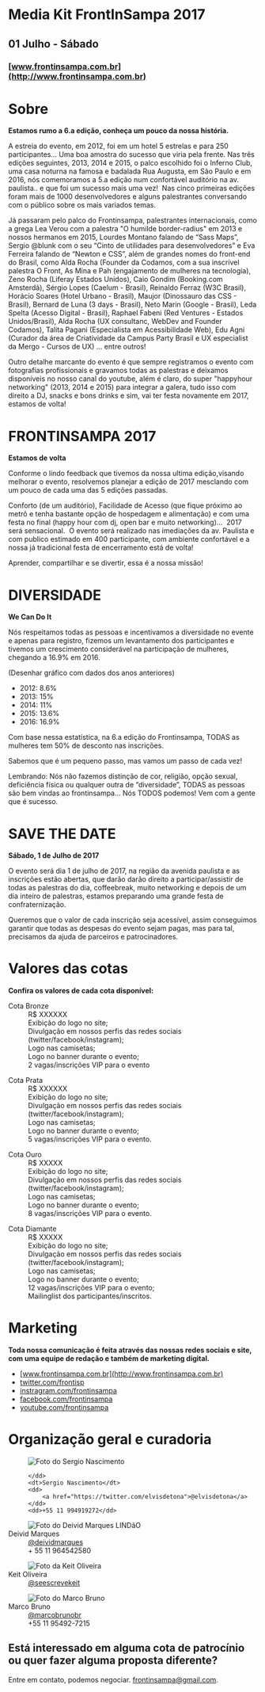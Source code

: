 # Media Kit FrontInSampa 2017
## 01 Julho - Sábado
### [www.frontinsampa.com.br](http://www.frontinsampa.com.br)

# Sobre
**Estamos rumo a 6.a edição, conheça um pouco da nossa história.**

A estreia do evento, em 2012, foi em um hotel 5 estrelas e para 250 participantes... Uma boa amostra do sucesso que viria pela frente. Nas três edições seguintes, 2013, 2014 e 2015, o palco escolhido foi o Inferno Club, uma casa noturna na famosa e badalada Rua Augusta, em São Paulo e em 2016, nós comemoramos a 5.a edição num confortável auditório na av. paulista.. e que foi um sucesso mais uma vez! 
Nas cinco primeiras edições foram mais de 1000 desenvolvedores e alguns palestrantes conversando com o público sobre os mais variados temas. 

Já passaram pelo palco do Frontinsampa, palestrantes internacionais, como a grega Lea Verou com a palestra "O humilde border-radius" em 2013 e nossos hermanos em 2015, Lourdes Montano falando de “Sass Maps”, Sergio @blunk com o seu “Cinto de utilidades para desenvolvedores” e Eva Ferreira falando de “Newton e CSS”, além de grandes nomes do front-end do Brasil, como Alda Rocha (Founder da Codamos, com a sua inscrível palestra O Front, As Mina e Pah (engajamento de mulheres na tecnologia), Zeno Rocha (Liferay Estados Unidos), Caio Gondim (Booking.com Amsterdã), Sérgio Lopes (Caelum - Brasil), Reinaldo Ferraz (W3C Brasil), Horácio Soares (Hotel Urbano - Brasil), Maujor (Dinossauro das CSS - Brasil), Bernard de Luna (3 days - Brasil), Neto Marin (Google - Brasil), Leda Spelta (Acesso Digital - Brasil), Raphael Fabeni (Red Ventures - Estados Unidos/Brasil), Alda Rocha (UX consultanc, WebDev and Founder Codamos), Talita Pagani (Especialista em Acessibilidade Web), Edu Agni (Curador da área de Criatividade da Campus Party Brasil e UX especialist da Mergo - Cursos de UX) … entre outros! 

Outro detalhe marcante do evento é que sempre registramos o evento com fotografias profissionais e gravamos todas as palestras e deixamos disponíveis no nosso canal do youtube, além é claro, do super "happyhour networking" (2013, 2014 e 2015) para integrar a galera, tudo isso com direito a DJ, snacks e bons drinks e sim, vai ter festa novamente em 2017, estamos de volta!

# FRONTINSAMPA 2017
**Estamos de volta**

Conforme o lindo feedback que tivemos da nossa ultima edição,visando melhorar o evento, resolvemos planejar a edição de 2017 mesclando com um pouco de cada uma das 5 edições passadas.

Conforto (de um auditório), Facilidade de Acesso (que fique próximo ao metrô e tenha bastante opção de hospedagem e alimentação) e com uma festa no final (happy hour com dj, open bar e muito networking)...  2017 será sensacional. 
O evento será realizado nas imediações da av. Paulista e com publico estimado em 400 participante, com ambiente confortável e a nossa já tradicional festa de encerramento está de volta! 

Aprender, compartilhar e se divertir, essa é a nossa missão! 


# DIVERSIDADE
**We Can Do It**

Nós respeitamos todas as pessoas e incentivamos a diversidade no evente e apenas para registro, fizemos um levantamento dos participantes e tivemos um crescimento considerável na participação de mulheres, chegando a 16.9% em 2016. 

(Desenhar gráfico com dados dos anos anteriores)

- 2012: 8.6%
- 2013: 15%
- 2014: 11%
- 2015: 13.6%
- 2016: 16.9%

Com base nessa estatística, na 6.a edição do Frontinsampa, TODAS as mulheres tem 50% de desconto nas inscrições.  

Sabemos que é um pequeno passo, mas vamos um passo de cada vez!

Lembrando: Nós não fazemos distinção de cor, religião, opção sexual, deficiência física ou qualquer outra de “diversidade”, TODAS as pessoas são bem vindas ao frontinsampa... Nós TODOS podemos! 
Vem com a gente que é sucesso.


# SAVE THE DATE
**Sábado, 1 de Julho de 2017**

O evento será dia 1 de julho de 2017, na região da avenida paulista e as inscrições estão abertas, que darão darão direito a participar/assistir de todas as palestras do dia, coffeebreak, muito networking e depois de um dia inteiro de palestras, estamos preparando uma grande festa de confraternização. 

Queremos que o valor de cada inscrição seja acessível, assim conseguimos garantir que todas as despesas do evento sejam pagas, mas para tal, precisamos da ajuda de parceiros e patrocinadores. 


# Valores das cotas
**Confira os valores de cada cota disponível:**
<dl>
    <dt>Cota Bronze</dt>
    <dd>R$ XXXXXX</dd>
    <dd>Exibição do logo no site;</dd>
    <dd>Divulgação em nossos perfis das redes sociais (twitter/facebook/instagram);</dd>
    <dd>Logo nas camisetas;</dd>
    <dd>Logo no banner durante o evento;</dd>
    <dd>2 vagas/inscrições VIP para o evento</dd>
</dl>

<dl>
    <dt>Cota Prata</dt>
    <dd>R$ XXXXXX</dd>
    <dd>Exibição do logo no site;</dd>
    <dd>Divulgação em nossos perfis das redes sociais (twitter/facebook/instagram);</dd>
    <dd>Logo nas camisetas;</dd>
    <dd>Logo no banner durante o evento;</dd>
    <dd>5 vagas/inscrições VIP para o evento.</dd>
</dl>

<dl>
    <dt>Cota Ouro</dt>
    <dd>R$ XXXXX</dd>
    <dd>Exibição do logo no site;</dd>
    <dd>Divulgação em nossos perfis das redes sociais (twitter/facebook/instagram);</dd>
    <dd>Logo nas camisetas;</dd>
    <dd>Logo no banner durante o evento;</dd>
    <dd>8 vagas/inscrições VIP para o evento.</dd>
</dl>

<dl>
    <dt>Cota Diamante</dt>
    <dd>R$ XXXXX</dd>
    <dd>Exibição do logo no site;</dd>
    <dd>Divulgação em nossos perfis das redes sociais (twitter/facebook/instagram);</dd>
    <dd>Logo nas camisetas;</dd>
    <dd>Logo no banner durante o evento;</dd>
    <dd>12 vagas/inscrições VIP para o evento;</dd>
    <dd>Mailinglist dos participantes/inscritos.</dd>
</dl>

# Marketing
**Toda nossa comunicação é feita através das nossas redes sociais e site, com uma equipe de redação e também de marketing digital.**

- [www.frontinsampa.com.br](http://www.frontinsampa.com.br)
- [twitter.com/frontisp](https://twitter.com/frontinsp)
- [instragram.com/frontinsampa](http://instagram.com/frontinsampa)
- [facebook.com/frontinsampa](https://www.facebook.com/frontinsampa)
- [youtube.com/frontinsampa](https://www.youtube.com/frontinsampa)


# Organização geral e curadoria
<dl>
    <dd>
        <img src="image/elvisdetona.jpg" alt="Foto do Sergio Nascimento">

    </dd>
    <dt>Sergio Nascimento</dt>
    <dd>
        <a href="https://twitter.com/elvisdetona">@elvisdetona</a>
    </dd>
    <dd>+55 11 994919272</dd>
</dl>

<dl>
    <dd>
        <img src="image/deividmarques.jpg" alt="Foto do Deivid Marques LINDãO">
    </dd>
    <dt>Deivid Marques</dt>
    <dd>
        <a href="https://twitter.com/deividmarques">@deividmarques</a>
    </dd>
    <dd>+ 55 11 964542580</dd>
</dl>

<dl>
    <dd>
        <img src="image/seescrevekeit.jpg" alt="Foto da Keit Oliveira">
    </dd>
    <dt>Keit Oliveira</dt>
    <dd>
        <a href="https://twitter.com/seescrevekeit">@seescrevekeit</a>
    </dd>
</dl>

<dl>
    <dd>
        <img src="image/marcobrunobr.jpg" alt="Foto do Marco Bruno">
    </dd>
    <dt>Marco Bruno</dt>
    <dd>
        <a href="https://twitter.com/marcobrunobr">@marcobrunobr</a>
    </dd>
    <dd>+55 11 95492-7215</dd>
</dl>



## Está interessado em alguma cota de patrocínio ou quer fazer alguma proposta diferente?
Entre em contato, podemos negociar. [frontinsampa@gmail.com](frontinsampa@gmail.com).

